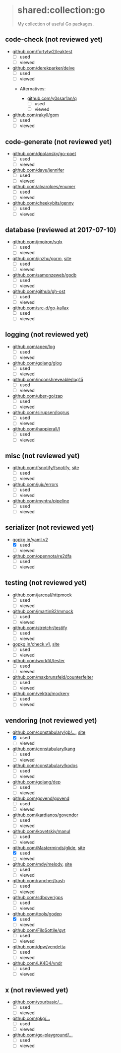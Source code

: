 > # shared:collection:go
>
> My collection of useful Go packages.

## code-check (not reviewed yet)

- [github.com/fortytw2/leaktest](https://github.com/fortytw2/leaktest)
  - [ ] used
  - [ ] viewed

- [github.com/derekparker/delve](https://github.com/derekparker/delve)
  - [ ] used
  - [ ] viewed

  - Alternatives:

    - [github.com/y0ssar1an/q](https://github.com/y0ssar1an/q)
      - [ ] used
      - [ ] viewed

- [github.com/rakyll/gom](https://github.com/rakyll/gom)
  - [ ] used
  - [ ] viewed

## code-generate (not reviewed yet)

- [github.com/dpolansky/go-poet](https://github.com/dpolansky/go-poet)
  - [ ] used
  - [ ] viewed

- [github.com/dave/jennifer](https://github.com/dave/jennifer)
  - [ ] used
  - [ ] viewed

- [github.com/alvaroloes/enumer](https://github.com/alvaroloes/enumer)
  - [ ] used
  - [ ] viewed

- [github.com/cheekybits/genny](https://github.com/cheekybits/genny)
  - [ ] used
  - [ ] viewed

## database (reviewed at 2017-07-10)

- [github.com/jmoiron/sqlx](https://github.com/jmoiron/sqlx)
  - [ ] used
  - [ ] viewed

- [github.com/jinzhu/gorm](https://github.com/jinzhu/gorm), [site](http://jinzhu.me/gorm/)
  - [ ] used
  - [ ] viewed

- [github.com/samonzeweb/godb](https://github.com/samonzeweb/godb)
  - [ ] used
  - [ ] viewed

- [github.com/github/gh-ost](https://github.com/github/gh-ost)
  - [ ] used
  - [ ] viewed

- [github.com/src-d/go-kallax](https://github.com/src-d/go-kallax)
  - [ ] used
  - [ ] viewed

## logging (not reviewed yet)

- [github.com/apex/log](https://github.com/apex/log)
  - [ ] used
  - [ ] viewed

- [github.com/golang/glog](https://github.com/golang/glog)
  - [ ] used
  - [ ] viewed

- [github.com/inconshreveable/log15](https://github.com/inconshreveable/log15)
  - [ ] used
  - [ ] viewed

- [github.com/uber-go/zap](https://github.com/uber-go/zap)
  - [ ] used
  - [ ] viewed

- [github.com/sirupsen/logrus](https://github.com/sirupsen/logrus)
  - [ ] used
  - [ ] viewed

- [github.com/happierall/l](https://github.com/happierall/l)
  - [ ] used
  - [ ] viewed

## misc (not reviewed yet)

- [github.com/fsnotify/fsnotify](https://github.com/fsnotify/fsnotify), [site](https://fsnotify.org)
  - [ ] used
  - [ ] viewed

- [github.com/juju/errors](https://github.com/juju/errors)
  - [ ] used
  - [ ] viewed

- [github.com/myntra/pipeline](https://github.com/myntra/pipeline)
  - [ ] used
  - [ ] viewed

## serializer (not reviewed yet)

- [gopkg.in/yaml.v2](https://github.com/go-yaml/yaml)
  - [x] used
  - [ ] viewed

- [github.com/opennota/re2dfa](https://github.com/opennota/re2dfa)
  - [ ] used
  - [ ] viewed

## testing (not reviewed yet)

- [github.com/jarcoal/httpmock](https://github.com/jarcoal/httpmock)
  - [ ] used
  - [ ] viewed

- [github.com/jmartin82/mmock](https://github.com/jmartin82/mmock)
  - [ ] used
  - [ ] viewed

- [github.com/stretchr/testify](https://github.com/stretchr/testify)
  - [ ] used
  - [ ] viewed

- [gopkg.in/check.v1](https://github.com/go-check/check), [site](http://labix.org/gocheck)
  - [ ] used
  - [ ] viewed

- [github.com/workfit/tester](https://github.com/workfit/tester)
  - [ ] used
  - [ ] viewed

- [github.com/maxbrunsfeld/counterfeiter](https://github.com/maxbrunsfeld/counterfeiter)
  - [ ] used
  - [ ] viewed

- [github.com/vektra/mockery](https://github.com/vektra/mockery)
  - [ ] used
  - [ ] viewed

## vendoring (not reviewed yet)

- [github.com/constabulary/gb/...](https://github.com/constabulary/gb), [site](https://getgb.io)
  - [x] used
  - [ ] viewed

- [github.com/constabulary/kang](https://github.com/constabulary/kang)
  - [ ] used
  - [ ] viewed

- [github.com/constabulary/kodos](https://github.com/constabulary/kodos)
  - [ ] used
  - [ ] viewed

- [github.com/golang/dep](https://github.com/golang/dep)
  - [ ] used
  - [ ] viewed

- [github.com/govend/govend](https://github.com/govend/govend)
  - [ ] used
  - [ ] viewed

- [github.com/kardianos/govendor](https://github.com/kardianos/govendor)
  - [ ] used
  - [ ] viewed

- [github.com/kovetskiy/manul](https://github.com/kovetskiy/manul)
  - [ ] used
  - [ ] viewed

- [github.com/Masterminds/glide](https://github.com/Masterminds/glide), [site](https://glide.sh)
  - [x] used
  - [ ] viewed

- [github.com/mdy/melody](https://github.com/mdy/melody), [site](https://melody.sh)
  - [ ] used
  - [ ] viewed

- [github.com/rancher/trash](https://github.com/rancher/trash)
  - [ ] used
  - [ ] viewed

- [github.com/sdboyer/gps](https://github.com/sdboyer/gps)
  - [ ] used
  - [ ] viewed

- [github.com/tools/godep](https://github.com/tools/godep)
  - [x] used
  - [ ] viewed

- [github.com/FiloSottile/gvt](https://github.com/FiloSottile/gvt)
  - [ ] used
  - [ ] viewed

- [github.com/dpw/vendetta](https://github.com/dpw/vendetta)
  - [ ] used
  - [ ] viewed

- [github.com/LK4D4/vndr](https://github.com/LK4D4/vndr)
  - [ ] used
  - [ ] viewed

## x (not reviewed yet)

- [github.com/yourbasic/...](https://github.com/yourbasic)
  - [ ] used
  - [ ] viewed

- [github.com/pkg/...](https://github.com/pkg)
  - [ ] used
  - [ ] viewed

- [github.com/go-playground/...](https://github.com/go-playground)
  - [ ] used
  - [ ] viewed

